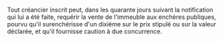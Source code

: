 Tout créancier inscrit peut, dans les quarante jours suivant la notification qui lui a été faite, requérir la vente de l'immeuble aux enchères publiques, pourvu qu'il surenchérisse d'un dixième sur le prix stipulé ou sur la valeur déclarée, et qu'il fournisse caution à due concurrence.


  

  
